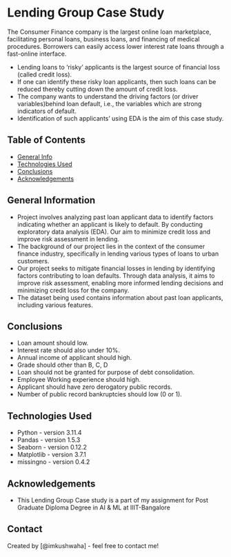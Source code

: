 # Lending Group Case Study

The Consumer Finance company is the largest online loan marketplace,
facilitating personal loans, business loans, and financing of medical
procedures. Borrowers can easily access lower interest rate loans through a
fast-online interface.

- Lending loans to ‘risky’ applicants is the largest source of financial loss (called credit loss).
- If one can identify these risky loan applicants, then such loans can be reduced thereby cutting down the amount of credit loss.
- The company wants to understand the driving factors (or driver variables)behind loan default, i.e., the variables which are strong indicators of default.
- Identification of such applicants’ using EDA is the aim of this case study.


## Table of Contents
* [General Info](#general-information)
* [Technologies Used](#technologies-used)
* [Conclusions](#conclusions)
* [Acknowledgements](#acknowledgements)

## General Information
- Project involves analyzing past loan applicant data to identify factors indicating whether an applicant is likely to default. By conducting exploratory data analysis (EDA). Our aim to minimize credit loss and improve risk assessment in lending.
- The background of our project lies in the context of the consumer finance industry, specifically in lending various types of loans to urban customers. 
- Our project seeks to mitigate financial losses in lending by identifying factors contributing to loan defaults. Through data analysis, it aims to improve risk assessment, enabling more informed lending decisions and minimizing credit loss for the company.
- The dataset being used contains information about past loan applicants, including various features.

## Conclusions
- Loan amount should low.
- Interest rate should also under 10%.
- Annual income of applicant should high.
- Grade should other than B, C, D
- Loan should not be granted for purpose of debt consolidation.
- Employee Working experience should high.
- Applicant should have zero derogatory public records.
- Number of public record bankruptcies should low (0 or 1).

## Technologies Used
- Python - version 3.11.4
- Pandas - version 1.5.3
- Seaborn - version 0.12.2
- Matplotlib - version 3.7.1
- missingno - version 0.4.2


## Acknowledgements
- This Lending Group Case study is a part of my assignment for Post Graduate Diploma Degree in AI & ML at IIIT-Bangalore

## Contact
Created by [@imkushwaha] - feel free to contact me!
